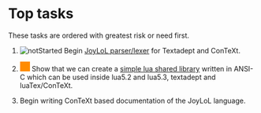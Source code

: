# Top tasks 

These tasks are ordered with greatest risk or need first. 

1. ![notStarted](/design/images/notStarted.pnd) Begin [JoyLoL 
parser/lexer](tasks/joyLoL-parser-lexer.md) for Textadept and ConTeXt. 

2. ![needsWork](/design/images/needsWork.png) Show that we can create a 
[simple lua shared library](tasks/simpleSharedLib.md) written in ANSI-C 
which can be used inside lua5.2 and lua5.3, textadept and luaTex/ConTeXt. 

3. Begin writing ConTeXt based documentation of the JoyLoL language. 


